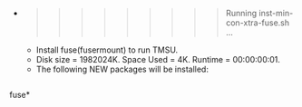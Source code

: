 * >>>>>>>>> Running inst-min-con-xtra-fuse.sh ...
  * Install fuse(fusermount) to run TMSU.
  * Disk size = 1982024K. Space Used = 4K. Runtime = 00:00:00:01.
  * The following NEW packages will be installed:
  ```bash
fuse*
  ```
